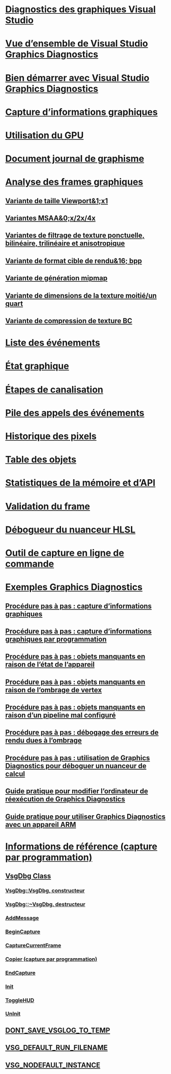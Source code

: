 # [Diagnostics des graphiques Visual Studio](visual-studio-graphics-diagnostics.md)
# [Vue d’ensemble de Visual Studio Graphics Diagnostics](overview-of-visual-studio-graphics-diagnostics.md)
# [Bien démarrer avec Visual Studio Graphics Diagnostics](getting-started-with-visual-studio-graphics-diagnostics.md)
# [Capture d’informations graphiques](capturing-graphics-information.md)
# [Utilisation du GPU](gpu-usage.md)
# [Document journal de graphisme](graphics-log-document.md)
# [Analyse des frames graphiques](graphics-frame-analysis.md)
## [Variante de taille Viewport&1;x1](1x1-viewport-size-variant.md)
## [Variantes MSAA&0;x/2x/4x](0x-2x-4x-msaa-variants.md)
## [Variantes de filtrage de texture ponctuelle, bilinéaire, trilinéaire et anisotropique](point-bilinear-trilinear-and-anisotropic-texture-filtering-variants.md)
## [Variante de format cible de rendu&16; bpp](16bpp-render-target-format-variant.md)
## [Variante de génération mipmap](mip-map-generation-variant.md)
## [Variante de dimensions de la texture moitié/un quart](half-quarter-texture-dimensions-variant.md)
## [Variante de compression de texture BC](bc-texture-compression-variant.md)
# [Liste des événements](graphics-event-list.md)
# [État graphique](graphics-state.md)
# [Étapes de canalisation](graphics-pipeline-stages.md)
# [Pile des appels des événements](graphics-event-call-stack.md)
# [Historique des pixels](graphics-pixel-history.md)
# [Table des objets](graphics-object-table.md)
# [Statistiques de la mémoire et d’API](graphics-api-and-memory-statistics.md)
# [Validation du frame](graphics-frame-validation.md)
# [Débogueur du nuanceur HLSL](hlsl-shader-debugger.md)
# [Outil de capture en ligne de commande](command-line-capture-tool.md)
# [Exemples Graphics Diagnostics](graphics-diagnostics-examples.md)
## [Procédure pas à pas : capture d’informations graphiques](walkthrough-capturing-graphics-information.md)
## [Procédure pas à pas : capture d’informations graphiques par programmation](walkthrough-capturing-graphics-information-programmatically.md)
## [Procédure pas à pas : objets manquants en raison de l’état de l’appareil](walkthrough-missing-objects-due-to-device-state.md)
## [Procédure pas à pas : objets manquants en raison de l’ombrage de vertex](walkthrough-missing-objects-due-to-vertex-shading.md)
## [Procédure pas à pas : objets manquants en raison d’un pipeline mal configuré](walkthrough-missing-objects-due-to-misconfigured-pipeline.md)
## [Procédure pas à pas : débogage des erreurs de rendu dues à l’ombrage](walkthrough-debugging-rendering-errors-due-to-shading.md)
## [Procédure pas à pas : utilisation de Graphics Diagnostics pour déboguer un nuanceur de calcul](walkthrough-using-graphics-diagnostics-to-debug-a-compute-shader.md)
## [Guide pratique pour modifier l’ordinateur de réexécution de Graphics Diagnostics](how-to-change-the-graphics-diagnostics-playback-machine.md)
## [Guide pratique pour utiliser Graphics Diagnostics avec un appareil ARM](how-to-use-graphics-diagnostics-with-an-arm-device.md)
# [Informations de référence (capture par programmation)](reference-programmatic-capture.md)
## [VsgDbg Class](vsgdbg-class.md)
### [VsgDbg::VsgDbg, constructeur](vsgdbg-vsgdbg-constructor.md)
### [VsgDbg::~VsgDbg, destructeur](vsgdbg-tilde-vsgdbg-destructor.md)
### [AddMessage](addmessage.md)
### [BeginCapture](begincapture.md)
### [CaptureCurrentFrame](capturecurrentframe.md)
### [Copier (capture par programmation)](copy-programmatic-capture.md)
### [EndCapture](endcapture.md)
### [Init](init.md)
### [ToggleHUD](togglehud.md)
### [UnInit](uninit.md)
## [DONT_SAVE_VSGLOG_TO_TEMP](dont-save-vsglog-to-temp.md)
## [VSG_DEFAULT_RUN_FILENAME](vsg-default-run-filename.md)
## [VSG_NODEFAULT_INSTANCE](vsg-nodefault-instance.md)
